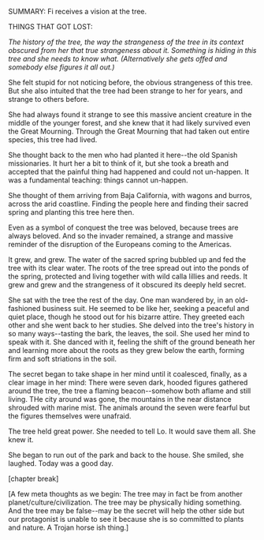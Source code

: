 SUMMARY: Fi receives a vision at the tree. 

THINGS THAT GOT LOST: 

_The history of the tree, the way the strangeness of the tree in its context obscured from her that true strangeness about it.  Something is hiding in this tree and she needs to know what.  (Alternatively she gets offed and somebody else figures it all out.)_



She felt stupid for not noticing before, the obvious strangeness of this tree.  But she also intuited that the tree had been strange to her for years, and strange to others before. 

She had always found it strange to see this massive ancient creature in the middle of the younger forest, and she knew that it had likely survived even the Great Mourning. Through the Great Mourning that had taken out entire species, this tree had lived.  

She thought back to the men who had planted it here--the old Spanish missionaries.  It hurt her a bit to think of it, but she took a breath and accepted that the painful thing had happened and could not un-happen.  It was a fundamental teaching: things cannot un-happen. 

She thought of them arriving from Baja California, with wagons and burros, across the arid coastline.  Finding the people here and finding their sacred spring and planting this tree here then.  

Even as a symbol of conquest the tree was beloved, because trees are always beloved.  And so the invader remained, a strange and massive reminder of the disruption of the Europeans coming to the Americas.  

It grew, and grew.  The water of the sacred spring bubbled up and fed the tree with its clear water.  The roots of the tree spread out into the ponds of the spring, protected and living together with wild calla lillies and reeds.  It grew and grew and the strangeness of it obscured its deeply held secret.  

She sat with the tree the rest of the day.  One man wandered by, in an old-fashioned business suit.  He seemed to be like her, seeking a peaceful and quiet place, though he stood out for his bizarre attire.  They greeted each other and she went back to her studies.  She delved into the tree's history in so many ways--tasting the bark, the leaves, the soil.  She used her mind to speak with it.  She danced with it, feeling the shift of the ground beneath her and learning more about the roots as they grew below the earth, forming firm and soft striations in the soil. 

The secret began to take shape in her mind until it coalesced, finally, as a clear image in her mind:  There were seven dark, hooded figures gathered around the tree, the tree a flaming beacon--somehow both aflame and still living.  THe city around was gone, the mountains in the near distance shrouded with marine mist.  The animals around the seven were fearful but the figures themselves were unafraid.  

The tree held great power.  She needed to tell Lo.  It would save them all.  She knew it.  

She began to run out of the park and back to the house.  She smiled, she laughed.  Today was a good day. 

[chapter break]

[A few meta thoughts as we begin: The tree may in fact be from another planet/culture/civilization.  The tree may be physically hiding something.  And the tree may be false--may be the secret will help the other side but our protagonist is unable to see it because she is so committed to plants and nature.  A Trojan horse ish thing.]